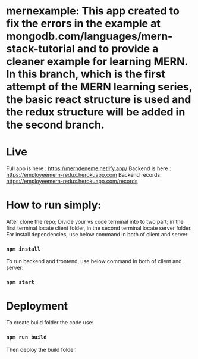 # mernexample: This app created to fix the errors in the example at mongodb.com/languages/mern-stack-tutorial and to provide a cleaner example for learning MERN. In this branch, which is the first attempt of the MERN learning series, the basic react structure is used and the redux structure will be added in the second branch.

# Live

Full app is here : https://merndeneme.netlify.app/
Backend is here : https://employeemern-redux.herokuapp.com
Backend records: https://employeemern-redux.herokuapp.com/records

# How to run simply:

After clone the repo;
Divide your vs code terminal into to two part; in the first terminal locate client folder, in the second terminal locate server folder.
For install dependencies, use below command in both of client and server:

### `npm install`

To run backend and frontend, use below command in both of client and server:

### `npm start`

# Deployment

To create build folder the code use:

### `npm run build`

Then deploy the build folder.
